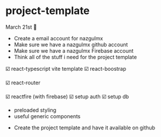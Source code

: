 # project-template

March 21st 🌸

- Create a email account for nazgulmx
- Make sure we have a nazgulmx github account
- Make sure we have a nazgulmx Firebase account
- Think all of the stuff i need for the project template

☑️ react-typescript vite template
☑️ react-boostrap

☑️ react-router

☑️ reactfire (with firebase)
☑️ setup auth
☑️ setup db

- preloaded styling
- useful generic components

* Create the project template and have it available on github
